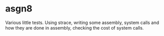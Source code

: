 asgn8
=====

Various little tests. Using strace, writing some assembly, system calls and 
how they are done in assembly, checking the cost of system calls.


